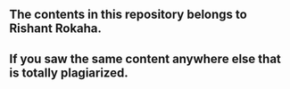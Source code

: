 ## The contents in this repository belongs to Rishant Rokaha.
## If you saw the same content anywhere else that is totally plagiarized.

